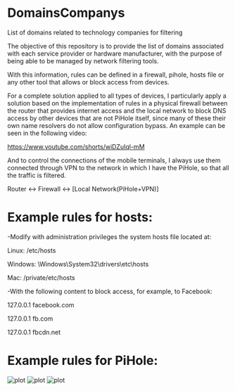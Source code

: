 #  DomainsCompanys

List of domains related to technology companies for filtering

The objective of this repository is to provide the list of domains associated with each service provider or hardware manufacturer, with the purpose of being able to be managed by network filtering tools.

With this information, rules can be defined in a firewall, pihole, hosts file or any other tool that allows or block access from devices.

For a complete solution applied to all types of devices, I particularly apply a solution based on the implementation of rules in a physical firewall between the router that provides internet access and the local network to block DNS access by other devices that are not PiHole itself, since many of these their own name resolvers do not allow configuration bypass. An example can be seen in the following video:

https://www.youtube.com/shorts/wiDZuIql-mM

And to control the connections of the mobile terminals, I always use them connected through VPN to the network in which I have the PiHole, so that all the traffic is filtered.

Router <-> Firewall <-> [Local Network(PiHole+VPN)]

# Example rules for hosts:
-Modify with administration privileges the system hosts file located at:

Linux: /etc/hosts

Windows: \Windows\System32\drivers\etc\hosts

Mac: /private/etc/hosts

-With the following content to block access, for example, to Facebook:

127.0.0.1 facebook.com

127.0.0.1 fb.com

127.0.0.1 fbcdn.net


# Example rules for PiHole:
![plot](https://github.com/baeksnip/DomainsCompanys/blob/main/images/01_create_group.jpg)
![plot](https://github.com/baeksnip/DomainsCompanys/blob/main/images/02_group.jpg)
![plot](https://github.com/baeksnip/DomainsCompanys/blob/main/images/03_rules.jpg)

